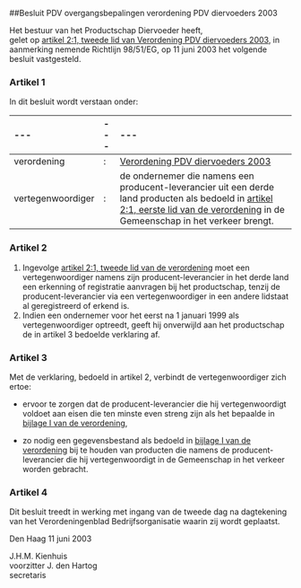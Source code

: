 <meta http-equiv='Content-Type' content='text/html; charset=utf-8' />

##Besluit PDV overgangsbepalingen verordening PDV diervoeders 2003

Het bestuur van het Productschap Diervoeder heeft,  
gelet op [artikel 2:1, tweede lid van Verordening PDV diervoeders 2003](../../../../../../../../../pbo/verordening/pdv/diervoeders/2003/BWBR0014962/README.md), in aanmerking nemende Richtlijn 98/51/EG, op 11 juni 2003 het volgende besluit vastgesteld.

### Artikel  1  

In dit besluit wordt verstaan onder:  

| --- | --- | --- |
|:---|:---|:---|
| verordening  | :  |  [Verordening PDV diervoeders 2003](../../../../../../../../../pbo/verordening/pdv/diervoeders/2003/BWBR0014962/README.md)   |
| vertegenwoordiger  | :  | de ondernemer die namens een producent-leverancier uit een derde land producten als bedoeld in [artikel 2:1, eerste lid van de verordening](../../../../../../../../../pbo/verordening/pdv/diervoeders/2003/BWBR0014962/README.md) in de Gemeenschap in het verkeer brengt.  |

### Artikel  2  

1.  Ingevolge [artikel 2:1, tweede lid van de verordening](../../../../../../../../../pbo/verordening/pdv/diervoeders/2003/BWBR0014962/README.md) moet een vertegenwoordiger namens zijn producent-leverancier in het derde land een erkenning of registratie aanvragen bij het productschap, tenzij de producent-leverancier via een vertegenwoordiger in een andere lidstaat al geregistreerd of erkend is.   
2.  Indien een ondernemer voor het eerst na 1 januari 1999 als vertegenwoordiger optreedt, geeft hij onverwijld aan het productschap de in artikel 3 bedoelde verklaring af.   

### Artikel  3  

Met de verklaring, bedoeld in artikel 2, verbindt de vertegenwoordiger zich ertoe: 

- ervoor te zorgen dat de producent-leverancier die hij vertegenwoordigt voldoet aan eisen die ten minste even streng zijn als het bepaalde in [bijlage I van de verordening](../../../../../../../../../pbo/verordening/pdv/diervoeders/2003/BWBR0014962/README.md),  

- zo nodig een gegevensbestand als bedoeld in [bijlage I van de verordening](../../../../../../../../../pbo/verordening/pdv/diervoeders/2003/BWBR0014962/README.md) bij te houden van producten die namens de producent-leverancier die hij vertegenwoordigt in de Gemeenschap in het verkeer worden gebracht.    

### Artikel  4  

Dit besluit treedt in werking met ingang van de tweede dag na dagtekening van het Verordeningenblad Bedrijfsorganisatie waarin zij wordt geplaatst.  

Den Haag 
11 juni 2003    

J.H.M. Kienhuis  
voorzitter 
J. den Hartog  
secretaris     
